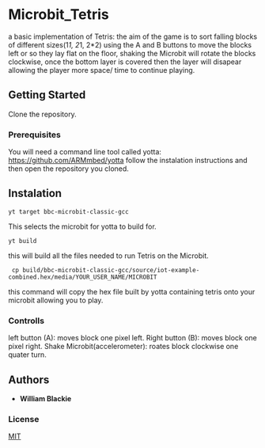 # Microbit_Tetris

a basic implementation of Tetris: the aim of the game is to sort falling blocks of different sizes(1*1, 2*1, 2*2) using the A and B buttons to move the blocks left or so they lay flat on the floor, shaking the Microbit will rotate the blocks clockwise,  once the bottom layer is covered then the layer will disapear allowing the player more space/ time to continue playing.

## Getting Started

Clone the repository.

### Prerequisites

You will need a command line tool called yotta: https://github.com/ARMmbed/yotta follow the instalation instructions and then open the repository you cloned.

## Instalation

```
yt target bbc-microbit-classic-gcc
```
This selects the microbit for yotta to build for.

```
yt build
```
this will build all the files needed to run Tetris on the Microbit.

```
 cp build/bbc-microbit-classic-gcc/source/iot-example-combined.hex/media/YOUR_USER_NAME/MICROBIT
```
this command will copy the hex file built by yotta containing tetris onto your microbit allowing you to play.

### Controlls 

left button (A): moves block one pixel left.
Right button (B): moves block one pixel right.
Shake Microbit(accelerometer): roates block clockwise one quater turn.

## Authors

* **William Blackie**

### License
[MIT](LICENSE)


